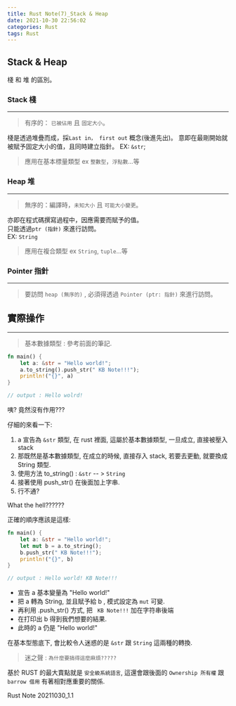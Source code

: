 ```yaml
---
title: Rust Note(7)_Stack & Heap
date: 2021-10-30 22:56:02
categories: Rust
tags: Rust
---
```


## Stack & Heap

棧 和 堆 的區別。

<!--more-->

### Stack 棧

---

> 有序的： `已被佔用` 且 `固定大小`。

棧是透過堆疊而成，採`Last in， first out` 概念(後進先出)。
意即在最剛開始就被賦予固定大小的值，且同時建立指針。
EX: `&str`;

> 應用在基本標量類型 ex `整數型`，`浮點數`...等

### Heap 堆

---

> 無序的：編譯時，`未知大小` 且 `可能大小變更`。

亦即在程式碼撰寫過程中，因應需要而賦予的值。  
只能透過`ptr (指針)` 來進行訪問。  
EX: `String`

> 應用在複合類型 ex `String`, `tuple`...等

### Pointer 指針

---

> 要訪問 `heap (無序的)` , 必須得透過 `Pointer (ptr: 指針)` 來進行訪問。

## 實際操作

---

> 基本數據類型 : 參考前面的筆記.

```rust
fn main() {
    let a: &str = "Hello world!";
    a.to_string().push_str(" KB Note!!!");
    println!("{}", a)
}

// output : Hello wolrd!
```

咦? 竟然沒有作用???

仔細的來看一下:

1. a 宣告為 `&str` 類型, 在 rust 裡面, 這屬於基本數據類型, 一旦成立, 直接被壓入 stack
2. 那既然是基本數據類型, 在成立的時候, 直接存入 stack, 若要去更動, 就要換成 String 類型.
3. 使用方法 to_string() : `&str` -- > `String`
4. 接著使用 push_str() 在後面加上字串.
5. 行不通?

What the hell??????

正確的順序應該是這樣:

```rust
fn main() {
    let a: &str = "Hello world!";
    let mut b = a.to_string();
    b.push_str(" KB Note!!!");
    println!("{}", b)
}

// output : Hello world! KB Note!!!
```

-   宣告 a 基本變量為 "Hello world!"
-   把 a 轉為 String, 並且賦予給 b , 模式設定為 `mut` 可變.
-   再利用 .push_str() 方式, 把 ` KB Note!!!` 加在字符串後端
-   在打印出 b 得到我們想要的結果.
-   此時的 a 仍是 "Hello world!"

在基本型態底下, 會比較令人迷惑的是 `&str` 跟 `String` 這兩種的轉換.

> 迷之聲 : `為什麼要搞得這麼麻煩?????`

基於 RUST 的最大賣點就是 `安全級系統語言`, 這還會跟後面的 `Ownership 所有權` 跟 `barrow 借用` 有著相對應重要的關係.

Rust Note 20211030_1.1
